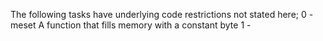 The following tasks have underlying code restrictions not stated here;
0 - meset
    A function that fills memory with a constant byte
1 -    
